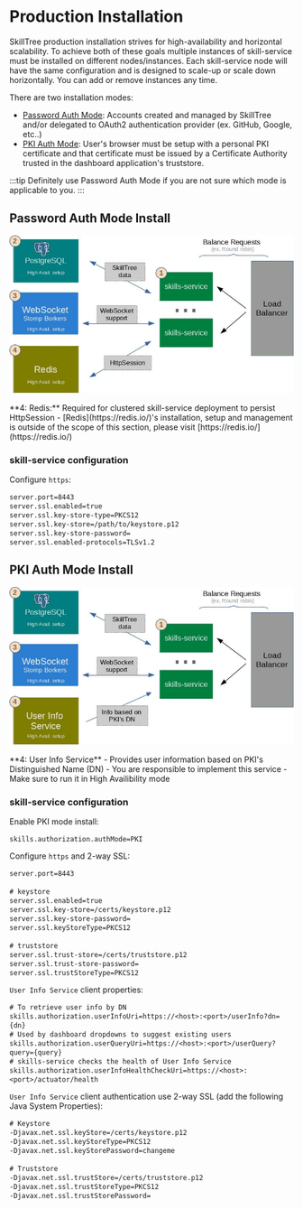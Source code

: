 # Production Installation

SkillTree production installation strives for high-availability and horizontal scalability. 
To achieve both of these goals multiple instances of skill-service must be installed on different nodes/instances. 
Each skill-service node will have the same configuration and is designed to scale-up or scale down horizontally. 
You can add or remove instances any time. 

<import-content path="/dashboard/install-guide/common/install-tip.html"/>

There are two installation modes: 

- [Password Auth Mode](/dashboard/install-guide/prodInstall.html#password-auth-mode-install): Accounts created and managed by SkillTree and/or delegated to OAuth2 authentication provider (ex. GitHub, Google, etc..)  
- [PKI Auth Mode](/dashboard/install-guide/prodInstall.html#pki-auth-mode-install): User's browser must be setup with a personal PKI certificate and that certificate must be issued by a Certificate Authority trusted in the dashboard application's truststore.

:::tip
Definitely use Password Auth Mode if you are not sure which mode is applicable to you.
:::

## Password Auth Mode Install

<import-content path="/dashboard/install-guide/common/instal-type-intro.html"/> 

![Production Installation for Pass Auth Mode](./diagrams/ProdInstall-Pass.jpg) 

<import-content path="/dashboard/install-guide/common/services-explanations.html"/>
**4: Redis:** Required for clustered skill-service deployment to persist HttpSession  
   - [Redis](https://redis.io/)'s installation, setup and management is outside of the scope of this section, please visit [https://redis.io/](https://redis.io/)        
 
### skill-service configuration

<import-content path="/dashboard/install-guide/common/prod-install-basic-config.html"/>
             
Configure ``https``:
```properties
server.port=8443
server.ssl.enabled=true
server.ssl.key-store-type=PKCS12
server.ssl.key-store=/path/to/keystore.p12
server.ssl.key-store-password=
server.ssl.enabled-protocols=TLSv1.2
```   

<import-content path="/dashboard/install-guide/common/prod-install-basic-jvm-props.html"/>

## PKI Auth Mode Install
<import-content path="/dashboard/install-guide/common/instal-type-intro.html"/>

![Production Installation for Pass PKI Mode](./diagrams/ProdInstall-Pki.jpg)

<import-content path="/dashboard/install-guide/common/services-explanations.html"/>
**4: User Info Service** - Provides user information based on PKI's Distinguished Name (DN)
   - You are responsible to implement this service
   - Make sure to run it in High Availibility mode 

### skill-service configuration

<import-content path="/dashboard/install-guide/common/prod-install-basic-config.html"/>

Enable PKI mode install:
```properties
skills.authorization.authMode=PKI
```

Configure ``https`` and 2-way SSL:
```properties
server.port=8443

# keystore
server.ssl.enabled=true
server.ssl.key-store=/certs/keystore.p12
server.ssl.key-store-password=
server.ssl.keyStoreType=PKCS12

# truststore
server.ssl.trust-store=/certs/truststore.p12
server.ssl.trust-store-password=
server.ssl.trustStoreType=PKCS12
```

``User Info Service`` client properties:
```properties
# To retrieve user info by DN
skills.authorization.userInfoUri=https://<host>:<port>/userInfo?dn={dn}
# Used by dashboard dropdowns to suggest existing users
skills.authorization.userQueryUri=https://<host>:<port>/userQuery?query={query}
# skills-service checks the health of User Info Service
skills.authorization.userInfoHealthCheckUri=https://<host>:<port>/actuator/health
``` 

``User Info Service`` client authentication use 2-way SSL (add the following Java System Properties):
```properties
# Keystore
-Djavax.net.ssl.keyStore=/certs/keystore.p12
-Djavax.net.ssl.keyStoreType=PKCS12
-Djavax.net.ssl.keyStorePassword=changeme

# Truststore
-Djavax.net.ssl.trustStore=/certs/truststore.p12
-Djavax.net.ssl.trustStoreType=PKCS12
-Djavax.net.ssl.trustStorePassword=
```

<import-content path="/dashboard/install-guide/common/prod-install-basic-jvm-props.html"/>
